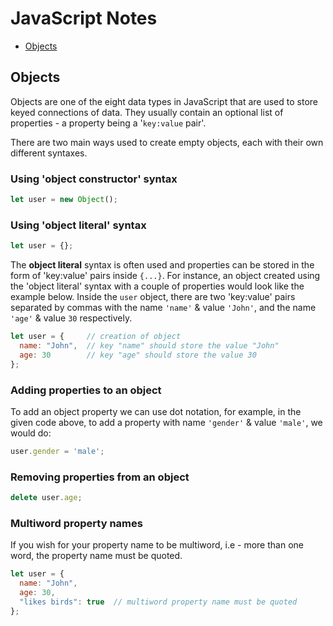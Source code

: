 # JavaScript Notes

- [Objects](#objects)

## Objects

Objects are one of the eight data types in JavaScript that are used to store keyed connections of data. They usually contain an optional list of properties - a property being a '`key:value` pair'.

There are two main ways used to create empty objects, each with their own different syntaxes.

### Using 'object constructor' syntax

```javascript
let user = new Object();
```

### Using 'object literal' syntax

```javascript 
let user = {};
```

The **object literal** syntax is often used and properties can be stored in the form of 'key:value' pairs inside `{...}`. For instance, an object created using the 'object literal' syntax with a couple of properties would look like the example below. Inside the `user` object, there are two 'key:value' pairs separated by commas with the name `'name'` & value `'John'`, and the name `'age'` & value `30` respectively.

```javascript
let user = {     // creation of object
  name: "John",  // key "name" should store the value "John"
  age: 30        // key "age" should store the value 30
};
```

### Adding properties to an object

To add an object property we can use dot notation, for example, in the given code above, to add a property with name `'gender'` & value `'male'`, we would do:

```javascript
user.gender = 'male';
```

### Removing properties from an object

```javascript
delete user.age;
```

### Multiword property names

If you wish for your property name to be multiword, i.e - more than one word, the property name must be quoted. 

```javascript
let user = {
  name: "John",
  age: 30,
  "likes birds": true  // multiword property name must be quoted
};
```


